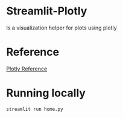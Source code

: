 # Streamlit-Plotly
Is a visualization helper for plots using plotly

# Reference
[Plotly Reference](https://plotly.com/python-api-reference/index.html)

# Running locally 
```python 
streamlit run home.py
```
